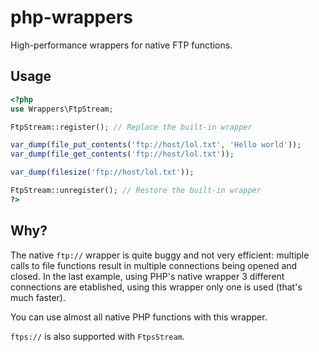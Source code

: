 php-wrappers
============

High-performance wrappers for native FTP functions.

## Usage

```php
<?php
use Wrappers\FtpStream;

FtpStream::register(); // Replace the built-in wrapper

var_dump(file_put_contents('ftp://host/lol.txt', 'Hello world'));
var_dump(file_get_contents('ftp://host/lol.txt'));

var_dump(filesize('ftp://host/lol.txt'));

FtpStream::unregister(); // Restore the built-in wrapper
?>
```

## Why?

The native `ftp://` wrapper is quite buggy and not very efficient: multiple calls to file functions result in multiple connections being opened and closed. In the last example, using PHP's native wrapper 3 different connections are etablished, using this wrapper only one is used (that's much faster).

You can use almost all native PHP functions with this wrapper.

`ftps://` is also supported with `FtpsStream`.
